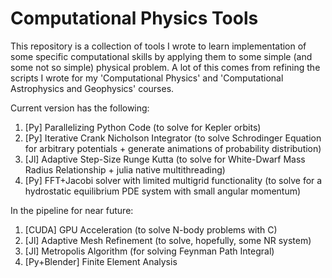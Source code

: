 # Computational Physics Tools

This repository is a collection of tools I wrote to learn implementation of some specific computational skills by applying them to some simple (and some not so simple) physical problem. A lot of this comes from refining the scripts I wrote for my 'Computational Physics' and 'Computational Astrophysics and Geophysics' courses. 

Current version has the following: 

1. [Py] Parallelizing Python Code (to solve for Kepler orbits)
2. [Py] Iterative Crank Nicholson Integrator (to solve Schrodinger Equation for arbitrary potentials + generate animations of probability distribution)
3. [Jl] Adaptive Step-Size Runge Kutta (to solve for White-Dwarf Mass Radius Relationship + julia native multithreading)
4. [Py] FFT+Jacobi solver with limited multigrid functionality (to solve for a hydrostatic equilibrium PDE system with small angular momentum)

In the pipeline for near future:

1. [CUDA] GPU Acceleration (to solve N-body problems with C)
2. [Jl] Adaptive Mesh Refinement (to solve, hopefully, some NR system) 
3. [Jl] Metropolis Algorithm (for solving Feynman Path Integral)
4. [Py+Blender] Finite Element Analysis 
